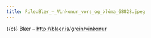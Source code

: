 ```yaml
---
title: File:Blær_–_Vinkonur_vors_og_blóma_68828.jpeg
---
```


{{c}} Blær – http://blaer.is/grein/vinkonur


